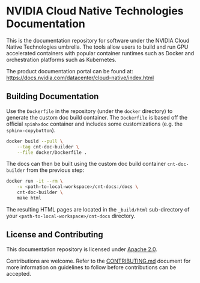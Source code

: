 # NVIDIA Cloud Native Technologies Documentation

This is the documentation repository for software under the NVIDIA Cloud Native Technologies umbrella. The tools allow users to 
build and run GPU accelerated containers with popular container runtimes such as Docker and orchestration platforms such as Kubernetes.

The product documentation portal can be found at: https://docs.nvidia.com/datacenter/cloud-native/index.html

## Building Documentation

Use the `Dockerfile` in the repository (under the ``docker`` directory) to generate the custom doc build container. The `Dockerfile` is based 
off the official `spinhxdoc` container and includes some customizations (e.g. the `sphinx-copybutton`).

```bash
docker build --pull \
    --tag cnt-doc-builder \
    --file docker/Dockerfile .
```
The docs can then be built using the custom doc build container `cnt-doc-builder` from the previous step:

```bash
docker run -it --rm \
    -v <path-to-local-workspace>/cnt-docs:/docs \
    cnt-doc-builder \
    make html
```

The resulting HTML pages are located in the `_build/html` sub-directory of your ``<path-to-local-workspace>/cnt-docs`` directory.

## License and Contributing

This documentation repository is licensed under [Apache 2.0](https://www.apache.org/licenses/LICENSE-2.0).

Contributions are welcome. Refer to the [CONTRIBUTING.md](https://gitlab.com/nvidia/cloud-native/cnt-docs/-/blob/master/CONTRIBUTING.md) document for more 
information on guidelines to follow before contributions can be accepted.
